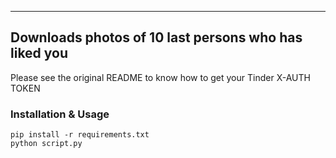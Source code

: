 <hr/>

## Downloads photos of 10 last persons who has liked you


<p>
Please see the original README to know how to get your Tinder X-AUTH TOKEN
</p>

### Installation & Usage

```shell 
pip install -r requirements.txt
python script.py
```
